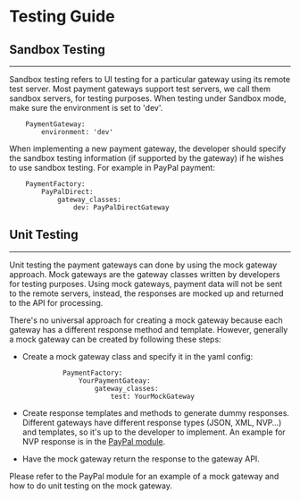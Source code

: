# Testing Guide

## Sandbox Testing
----------------------
Sandbox testing refers to UI testing for a particular gateway using its remote test server. Most payment gateways support test servers, we call them sandbox servers, for testing purposes. When testing under Sandbox mode, make sure the environment is set to 'dev'.

		PaymentGateway:
			environment: 'dev'
			
When implementing a new payment gateway, the developer should specify the sandbox testing information (if supported by the gateway) if he wishes to use sandbox testing. For example in PayPal payment: 

		PaymentFactory:
			PayPalDirect: 
				gateway_classes: 
					dev: PayPalDirectGateway
				
## Unit Testing
----------------------
Unit testing the payment gateways can done by using the mock gateway approach. Mock gateways are the gateway classes written by developers for testing purposes. Using mock gateways, payment data will not be sent to the remote servers, instead, the responses are mocked up and returned to the API for processing. 

There's no universal approach for creating a mock gateway because each gateway has a different response method and template. However, generally a mock gateway can be created by following these steps:

* Create a mock gateway class and specify it in the yaml config:
		 
				PaymentFactory:
					YourPaymentGateay:
						gateway_classes:
							test: YourMockGateway
							
* Create response templates and methods to generate dummy responses. Different gateways have different response types (JSON, XML, NVP…) and templates, so it's up to the developer to implement. An example for NVP response is in the [PayPal module](https://github.com/ryandao/silverstripe-payment-paypal/blob/master/code/PayPalDirect.php#L58).
* Have the mock gateway return the response to the gateway API.

Please refer to the PayPal module for an example of a mock gateway and how to do unit testing on the mock gateway.